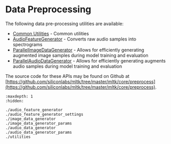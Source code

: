 # Data Preprocessing

The following data pre-processing utilities are available:

- [Common Utilities](utilities.md) - Common utilities
- [AudioFeatureGenerator](audio_feature_generator.md) - Converts raw audio samples into spectrograms
- [ParallelImageDataGenerator](./image_data_generator.md) - Allows for efficiently generating augmented image samples during model training and evaluation
- [ParallelAudioDataGenerator](./audio_data_generator.md) - Allows for efficiently generating augments audio samples during model training and evaluation



The source code for these APIs may be found on Github at [https://github.com/siliconlabs/mltk/tree/master/mltk/core/preprocess](https://github.com/siliconlabs/mltk/tree/master/mltk/core/preprocess).




```{toctree}
:maxdepth: 1
:hidden:

./audio_feature_generator
./audio_feature_generator_settings
./image_data_generator
./image_data_generator_params
./audio_data_generator
./audio_data_generator_params
./utilities

```